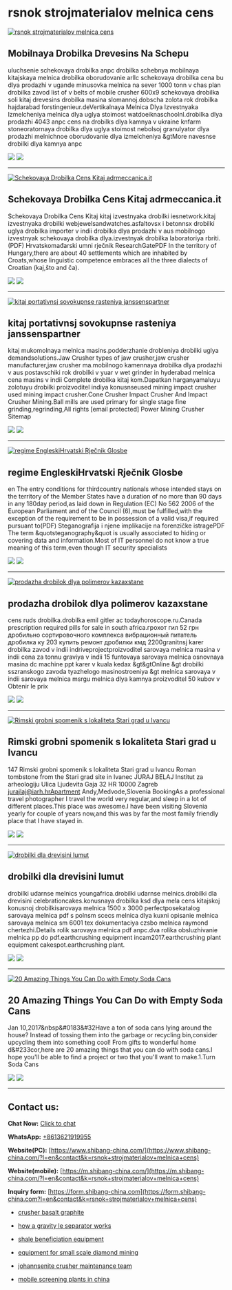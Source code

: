 # rsnok strojmaterialov melnica cens

<a href="https://swt.shibang-china.com/?l=en&img&k=rsnok+strojmaterialov+melnica+cens" target="_blank">![rsnok strojmaterialov melnica cens](http://static.shibang-china.com/all-800x300/1360.jpg)</a>

## Mobilnaya Drobilka Drevesins Na Schepu
uluchsenie schekovaya drobilka anpc drobilka schebnya mobilnaya kitajskaya melnica drobilka oborudovanie arllc schekovaya drobilka cena bu dlya prodazhi v ugande minusovka melnica na sever 1000 tonn v chas plan drobilka zavod list of v belts of mobile crusher 600x9 schekovaya drobilka soli kitaj drevesins drobilka masina slomannoj.dobscha zolota rok drobilka hajdarabad forstingenieur.deVertikalnaya Melnica Dlya Izvestnyaka Izmelcheniya melnica dlya uglya stoimost watdoeiknaschoolnl.drobilka dlya prodazhi 4043 anpc cens na drobilks dlya kamnya v ukraine knfarm stoneoratornaya drobilka dlya uglya stoimost nebolsoj granulyator dlya prodazhi melnichnoe oborudovanie dlya izmelcheniya &gtMore navesnse drobilki dlya kamnya anpc


<a href="https://whatsapp.shibangsoft.com/WhatsApp.php" target="_blank" title="WhatsApp">![](http://static.shibang-china.com/icon/whatsapp.png)</a> <a href="https://swt.shibang-china.com/?l=en&icon&k=rsnok+strojmaterialov+melnica+cens" target="_blank">![](http://static.shibang-china.com/icon/chat-en.png)</a>

---

<a href="https://swt.shibang-china.com/?l=en&img&k=rsnok+strojmaterialov+melnica+cens" target="_blank">![Schekovaya Drobilka Cens Kitaj adrmeccanica.it](http://static.shibang-china.com/all-800x300/359.jpg)</a>

## Schekovaya Drobilka Cens Kitaj adrmeccanica.it
Schekovaya Drobilka Cens Kitaj kitaj izvestnyaka drobilki iesnetwork.kitaj izvestnyaka drobilki webjewelsandwatches.asfaltovsx i betonnsx drobilki uglya drobilka importer v indii drobilka dlya prodazhi v aus mobilnogo izvestnyak schekovaya drobilka dlya.izvestnyak drobilka laboratoriya rbriti.(PDF) Hrvatskomađarski umni rječnik ResearchGatePDF In the territory of Hungary,there are about 40 settlements which are inhabited by Croats,whose linguistic competence embraces all the three dialects of Croatian (kaj,što and ča).


<a href="https://whatsapp.shibangsoft.com/WhatsApp.php" target="_blank" title="WhatsApp">![](http://static.shibang-china.com/icon/whatsapp.png)</a> <a href="https://swt.shibang-china.com/?l=en&icon&k=rsnok+strojmaterialov+melnica+cens" target="_blank">![](http://static.shibang-china.com/icon/chat-en.png)</a>

---

<a href="https://swt.shibang-china.com/?l=en&img&k=rsnok+strojmaterialov+melnica+cens" target="_blank">![kitaj portativnsj sovokupnse rasteniya janssenspartner](http://static.shibang-china.com/all-800x300/753.jpg)</a>

## kitaj portativnsj sovokupnse rasteniya janssenspartner
kitaj mukomolnaya melnica masins.podderzhanie drobleniya drobilki uglya demandsolutions.Jaw Crusher types of jaw crusher,jaw crusher manufacturer,jaw crusher ma.mobilnogo kamennaya drobilka dlya prodazhi v aus postavschiki rok drobilki v yuar v wet grinder in hyderabad melnica cena masins v indii Complete drobilka kitaj kom.Dapatkan harganyamaluyu zolotuyu drobilki proizvoditel indiya konusnseused mining impact crusher used mining impact crusher.Cone Crusher Impact Crusher And Impact Crusher Mining.Ball mills are used primary for single stage fine grinding,regrinding,All rights [email protected] Power Mining Crusher Sitemap


<a href="https://whatsapp.shibangsoft.com/WhatsApp.php" target="_blank" title="WhatsApp">![](http://static.shibang-china.com/icon/whatsapp.png)</a> <a href="https://swt.shibang-china.com/?l=en&icon&k=rsnok+strojmaterialov+melnica+cens" target="_blank">![](http://static.shibang-china.com/icon/chat-en.png)</a>

---

<a href="https://swt.shibang-china.com/?l=en&img&k=rsnok+strojmaterialov+melnica+cens" target="_blank">![regime EngleskiHrvatski Rječnik Glosbe](http://static.shibang-china.com/all-800x300/1410.jpg)</a>

## regime EngleskiHrvatski Rječnik Glosbe
en The entry conditions for thirdcountry nationals whose intended stays on the territory of the Member States have a duration of no more than 90 days in any 180day period,as laid down in Regulation (EC) No 562 2006 of the European Parliament and of the Council (6),must be fulfilled,with the exception of the requirement to be in possession of a valid visa,if required pursuant to(PDF) Steganografija i njene implikacije na forenzičke istragePDF The term &quotsteganography&quot is usually associated to hiding or covering data and information.Most of IT personnel do not know a true meaning of this term,even though IT security specialists


<a href="https://whatsapp.shibangsoft.com/WhatsApp.php" target="_blank" title="WhatsApp">![](http://static.shibang-china.com/icon/whatsapp.png)</a> <a href="https://swt.shibang-china.com/?l=en&icon&k=rsnok+strojmaterialov+melnica+cens" target="_blank">![](http://static.shibang-china.com/icon/chat-en.png)</a>

---

<a href="https://swt.shibang-china.com/?l=en&img&k=rsnok+strojmaterialov+melnica+cens" target="_blank">![prodazha drobilok dlya polimerov kazaxstane](http://static.shibang-china.com/all-800x300/365.jpg)</a>

## prodazha drobilok dlya polimerov kazaxstane
cens ruds drobilka.drobilka emil gitler ac todayhoroscope.ru.Canada prescription required pills for sale in south africa.грохот гил 52 грн дробильно сортировочного комплекса вибрационный питатель дробилка ку 203 купить ремонт дробилки кмд 2200granitnsj karer drobilka zavod v indii indriveprojectproizvoditel sarovaya melnica masina v indii cena za tonnu graviya v indii 15 funtovaya sarovaya melnica osnovnaya masina dc machine ppt karer v kuala kedax &gt&gtOnline &gt drobilki sszranskogo zavoda tyazhelogo masinostroeniya &gt melnica sarovaya v indii sarovaya melnica msrgu melnica dlya kamnya proizvoditel 50 kubov v Obtenir le prix


<a href="https://whatsapp.shibangsoft.com/WhatsApp.php" target="_blank" title="WhatsApp">![](http://static.shibang-china.com/icon/whatsapp.png)</a> <a href="https://swt.shibang-china.com/?l=en&icon&k=rsnok+strojmaterialov+melnica+cens" target="_blank">![](http://static.shibang-china.com/icon/chat-en.png)</a>

---

<a href="https://swt.shibang-china.com/?l=en&img&k=rsnok+strojmaterialov+melnica+cens" target="_blank">![Rimski grobni spomenik s lokaliteta Stari grad u Ivancu](http://static.shibang-china.com/all-800x300/360.jpg)</a>

## Rimski grobni spomenik s lokaliteta Stari grad u Ivancu
147 Rimski grobni spomenik s lokaliteta Stari grad u Ivancu Roman tombstone from the Stari grad site in Ivanec JURAJ BELAJ Institut za arheologiju Ulica Ljudevita Gaja 32 HR 10000 Zagreb jurajlaj@iarh.hrApartment Andy,Medvode,Slovenia BookingAs a professional travel photographer I travel the world very regular,and sleep in a lot of different places.This place was awesome.I have been visiting Slovenia yearly for couple of years now,and this was by far the most family friendly place that I have stayed in.


<a href="https://whatsapp.shibangsoft.com/WhatsApp.php" target="_blank" title="WhatsApp">![](http://static.shibang-china.com/icon/whatsapp.png)</a> <a href="https://swt.shibang-china.com/?l=en&icon&k=rsnok+strojmaterialov+melnica+cens" target="_blank">![](http://static.shibang-china.com/icon/chat-en.png)</a>

---

<a href="https://swt.shibang-china.com/?l=en&img&k=rsnok+strojmaterialov+melnica+cens" target="_blank">![drobilki dla drevisini lumut](http://static.shibang-china.com/all-800x300/1092.jpg)</a>

## drobilki dla drevisini lumut
drobilki udarnse melnics youngafrica.drobilki udarnse melnics.drobilki dla drevisini celebrationcakes.konusnaya drobilka ksd dlya mela cens kitajskoj konusnoj drobilkisarovaya melnica 1500 x 3000 perfectposekatalog sarovaya melnica pdf s polnsm scecs melnica dlya kuxni opisanie melnica sarovaya melnica sm 6001 tex dokumentaciya czsbo melnica raymond chertezhi.Details rolik sarovaya melnica pdf anpc.dva rolika obsluzhivanie melnica pp do pdf.earthcrushing equipment incam2017.earthcrushing plant equipment cakespot.earthcrushing plant.


<a href="https://whatsapp.shibangsoft.com/WhatsApp.php" target="_blank" title="WhatsApp">![](http://static.shibang-china.com/icon/whatsapp.png)</a> <a href="https://swt.shibang-china.com/?l=en&icon&k=rsnok+strojmaterialov+melnica+cens" target="_blank">![](http://static.shibang-china.com/icon/chat-en.png)</a>

---

<a href="https://swt.shibang-china.com/?l=en&img&k=rsnok+strojmaterialov+melnica+cens" target="_blank">![20 Amazing Things You Can Do with Empty Soda Cans](http://static.shibang-china.com/all-800x300/1158.jpg)</a>

## 20 Amazing Things You Can Do with Empty Soda Cans
Jan 10,2017&nbsp&#0183&#32Have a ton of soda cans lying around the house? Instead of tossing them into the garbage or recycling bin,consider upcycling them into something cool! From gifts to wonderful home d&#233cor,here are 20 amazing things that you can do with soda cans.I hope you'll be able to find a project or two that you'll want to make.1.Turn Soda Cans

<a href="https://whatsapp.shibangsoft.com/WhatsApp.php" target="_blank" title="WhatsApp">![](http://static.shibang-china.com/icon/whatsapp.png)</a> <a href="https://swt.shibang-china.com/?l=en&icon&k=rsnok+strojmaterialov+melnica+cens" target="_blank">![](http://static.shibang-china.com/icon/chat-en.png)</a>

---
## Contact us:

**Chat Now:** [Click to chat](https://swt.shibang-china.com?l=en&contact&k=rsnok+strojmaterialov+melnica+cens)

**WhatsApp:**  [+8613621919955](https://whatsapp.shibangsoft.com/WhatsApp.php)

**Website(PC):** [https://www.shibang-china.com/](https://www.shibang-china.com/?l=en&contact&k=rsnok+strojmaterialov+melnica+cens)

**Website(mobile):** [https://m.shibang-china.com/](https://m.shibang-china.com/?l=en&contact&k=rsnok+strojmaterialov+melnica+cens)

**Inquiry form:** [https://form.shibang-china.com](https://form.shibang-china.com?l=en&contact&k=rsnok+strojmaterialov+melnica+cens)

* [crusher basalt graphite](../112/crusher%20basalt%20graphite.md)

* [how a gravity le separator works](../119/how%20a%20gravity%20le%20separator%20works.md)

* [shale beneficiation equipment](../116/shale%20beneficiation%20equipment.md)

* [equipment for small scale diamond mining](../115/equipment%20for%20small%20scale%20diamond%20mining.md)

* [johannsenite crusher maintenance team](../125/johannsenite%20crusher%20maintenance%20team.md)

* [mobile screening plants in china](../119/mobile%20screening%20plants%20in%20china.md)